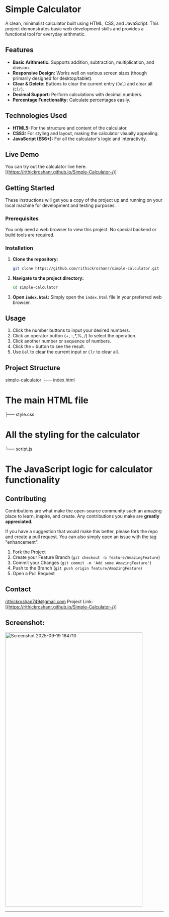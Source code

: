 # Simple Calculator

A clean, minimalist calculator built using HTML, CSS, and JavaScript. This project demonstrates basic web development skills and provides a functional tool for everyday arithmetic.

## Features

*   **Basic Arithmetic:** Supports addition, subtraction, multiplication, and division.
*   **Responsive Design:** Works well on various screen sizes (though primarily designed for desktop/tablet).
*   **Clear & Delete:** Buttons to clear the current entry (`Del`) and clear all (`Clr`).
*   **Decimal Support:** Perform calculations with decimal numbers.
*   **Percentage Functionality:** Calculate percentages easily.

## Technologies Used

*   **HTML5:** For the structure and content of the calculator.
*   **CSS3:** For styling and layout, making the calculator visually appealing.
*   **JavaScript (ES6+):** For all the calculator's logic and interactivity. 


## Live Demo

You can try out the calculator live here: [(https://rithickroshanr.github.io/Simple-Calculator-/)]

## Getting Started

These instructions will get you a copy of the project up and running on your local machine for development and testing purposes.

### Prerequisites

You only need a web browser to view this project. No special backend or build tools are required.

### Installation

1.  **Clone the repository:**
    ```bash
    git clone https://github.com/rithickroshanr/simple-calculator.git
    ```

2.  **Navigate to the project directory:**
    ```bash
    cd simple-calculator
    ```

3.  **Open `index.html`:**
    Simply open the `index.html` file in your preferred web browser.

## Usage

1.  Click the number buttons to input your desired numbers.
2.  Click an operator button (+, -,*,%, /) to select the operation.
3.  Click another number or sequence of numbers.
4.  Click the `=` button to see the result.
5.  Use `Del` to clear the current input or `Clr` to clear all.

## Project Structure
simple-calculator
├── index.html
# The main HTML file
├── style.css
# All the styling for the calculator
└── script.js
# The JavaScript logic for calculator functionality

## Contributing

Contributions are what make the open-source community such an amazing place to learn, inspire, and create. Any contributions you make are **greatly appreciated**.

If you have a suggestion that would make this better, please fork the repo and create a pull request. You can also simply open an issue with the tag "enhancement".

1.  Fork the Project
2.  Create your Feature Branch (`git checkout -b feature/AmazingFeature`)
3.  Commit your Changes (`git commit -m 'Add some AmazingFeature'`)
4.  Push to the Branch (`git push origin feature/AmazingFeature`)
5.  Open a Pull Request
## Contact

rithickroshan749@gmail.com
Project Link: [(https://rithickroshanr.github.io/Simple-Calculator-/)] 

## Screenshot: 


<img width="436" height="868" alt="Screenshot 2025-09-19 164710" src="https://github.com/user-attachments/assets/2752779e-d3bc-49f8-ada3-7ca1442c5935" />

---


